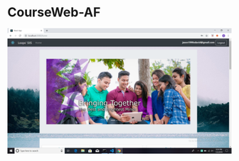 # CourseWeb-AF

![alt text](https://github.com/ShriLingam23/CourseWeb-AF/blob/master/Screenshots/1.png)
